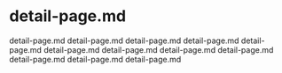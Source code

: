 # detail-page.md
detail-page.md
detail-page.md
detail-page.md
detail-page.md
detail-page.md
detail-page.md
detail-page.md
detail-page.md
detail-page.md
detail-page.md
detail-page.md
detail-page.md
